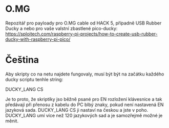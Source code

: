 # O.MG
Repozitář pro payloady pro O.MG cable od HACK 5, případně USB Rubber Ducky a nebo pro vaše valstní zbastlené pico-ducky: https://sploitech.com/raspberry-pi-projects/how-to-create-usb-rubber-ducky-with-raspberry-pi-pico/

# Čeština
Aby skripty co na netu najdete fungovaly, musí být být na začátku každého ducky scriptu tenhle string:

DUCKY_LANG CS

Je to proto, že skriptíky jso běžně psané pro EN rozložení klávesnice a tak předávají při přenosu z kabelu do PC blbý znaky, pokud není nastavená EN jazyková sada. DUCKY_LANG CS ji nastaví na českou a jste v poho. DUCKY_LANG umí více než 120 jazykových sad a je samozřejmě možné je měnit.
